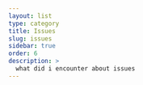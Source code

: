 ```yaml
---
layout: list
type: category
title: Issues
slug: issues
sidebar: true
order: 6
description: >
  what did i encounter about issues
---
```


